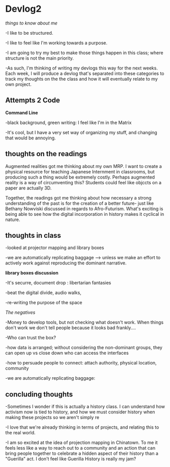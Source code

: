 # Devlog2

_things to know about me_

-I like to be structured.

-I like to feel like I'm working towards a purpose.

-I am going to try my best to make those things happen in this class; where structure is not the main priority.

-As such, I'm thinking of writing my devlogs this way for the next weeks. Each week, I will produce a devlog that's separated into these categories to track my thoughts on the the class and how it will eventually relate to my own project.

## Attempts 2 Code ##
**Command Line**

-black background, green writing: I feel like I'm in the Matrix 

-It's cool, but I have a very set way of organizing my stuff, and changing that would be annoying.

## thoughts on the readings ##
Augmented realities got me thinking about my own MRP. I want to create a physical resource for teaching Japanese Internment in classrooms, but producing such a thing would be extremely costly. Perhaps augmented reality is a way of circumventing this? Students could feel like objccts on a paper are actually 3D.

Together, the readings got me thinking about how necessary a strong understanding of the past is for the creation of a better future- just like Bethany Nowviski discussed in regards to Afro-Futurism. What's exciting is being able to see how the digital incorporation in history makes it cyclical in nature.   

## thoughts in class ##
-looked at projector mapping and library boxes

-we are automatically replicating baggage --> unless we make an effort to actively work against reproducing the dominant narrative.

**library boxes discussion** 

-It's securre, document drop : libertarian fantasies

-beat the digital divide, audio walks, 

-re-writing the purpose of the space

_The negatives_

-Money to develop tools, but not checking what doesn't work. When things don't work we don't tell people because it looks bad frankly....

-Who can trust the box?

-how data is arranged; without considering the non-dominant groups, they can open up vs close down who can access the interfaces

-how to persuade people to connect: attach authority, physical location, community 

-we are automatically replicating baggage:

## concluding thoughts ##
-Sometimes I wonder if this is actually a history class. I can understand how activism now is tied to history, and how we must consider history when making these projects so we aren't simply re

-I love that we're already thinking in terms of projects, and relating this to the real world.

-I am so excited at the idea of projection mapping in Chinatown. To me it feels less like a way to reach out to a community and an action that can bring people together to celebrate a hidden aspect of their history than a "Guerilla" act. I don't feel like Guerilla History is really my jam?
